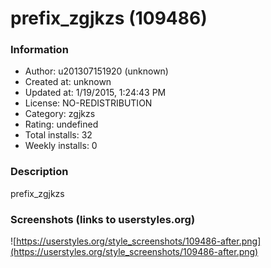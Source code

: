 # prefix_zgjkzs (109486)

### Information
- Author: u201307151920 (unknown)
- Created at: unknown
- Updated at: 1/19/2015, 1:24:43 PM
- License: NO-REDISTRIBUTION
- Category: zgjkzs
- Rating: undefined
- Total installs: 32
- Weekly installs: 0


### Description
prefix_zgjkzs


### Screenshots (links to userstyles.org)
![https://userstyles.org/style_screenshots/109486-after.png](https://userstyles.org/style_screenshots/109486-after.png)


